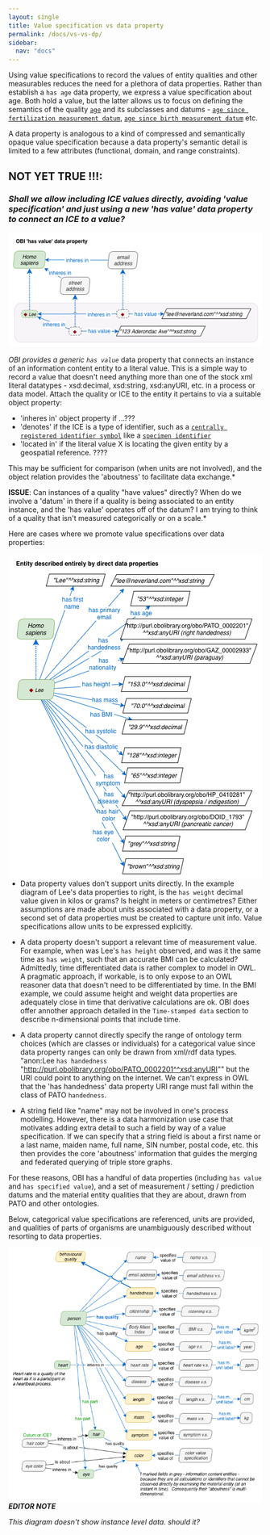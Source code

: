 ```yaml
---
layout: single
title: Value specification vs data property
permalink: /docs/vs-vs-dp/
sidebar:
  nav: "docs"
---
```

Using value specifications to record the values of entity qualities and other measurables reduces the need for a plethora of data properties. Rather than establish a `has age` data property, we express a value specification about age.  Both hold a value, but the latter allows us to focus on defining the semantics of the quality [`age`](http://purl.obolibrary.org/obo/PATO_0000011) and its subclasses and datums - [`age since fertilization measurement datum`](http://purl.obolibrary.org/obo/OBI_0001168), [`age since birth measurement datum`](http://purl.obolibrary.org/obo/OBI_0001169) etc. 

A data property is analogous to a kind of compressed and semantically opaque value specification because a data property's semantic detail is limited to a few attributes (functional, domain, and range constraints).  

## NOT YET TRUE !!!: 

### *Shall we allow including ICE values directly, avoiding 'value specification' and just using **a new 'has value' data property** to connect an ICE to a value?*

<img src="/assets/images/docs/data_lee_has_value.png">
<br clear="both">

*OBI provides a generic `has value`* data property that connects an instance of an information content entity to a literal value. This is a simple way to record a value that doesn't need anything more than one of the stock xml literal datatypes - xsd:decimal, xsd:string, xsd:anyURI, etc. in a process or data model.  Attach the quality or ICE to the entity it pertains to via a suitable object property:

- 'inheres in' object property if ...???
- 'denotes' if the ICE is a type of identifier, such as a [`centrally registered identifier symbol`](http://purl.obolibrary.org/obo/IAO_0000577) like a [`specimen identifier`](http://purl.obolibrary.org/obo/OBI_0001616)
- 'located in' if the literal value X is locating the given entity by a geospatial reference. ????

This may be sufficient for comparison (when units are not involved), and the object relation provides the 'aboutness' to facilitate data exchange.*

**ISSUE**: Can instances of a quality "have values" directly? When do we involve a 'datum' in there if a quality is being associated to an entity instance, and the 'has value' operates off of the datum? I am trying to think of a quality that isn't measured categorically or on a scale.*

Here are cases where we promote value specifications over data properties:

<img align="right" src="/assets/images/docs/data_lee_data_properties.png">

- Data property values don't support units directly. In the example diagram of Lee's data properties to right, is the `has weight` decimal value given in kilos or grams? Is height in meters or centimetres? Either assumptions are made about units associated with a data property, or a second set of data properties must be created to capture unit info.  Value specifications allow units to be expressed explicitly.

- A data property doesn't support a relevant time of measurement value.  For example, when was Lee's `has height` observed, and was it the same time as `has weight`, such that an accurate BMI can be calculated?  Admittedly, time differentiated data is rather complex to model in OWL. A pragmatic approach, if workable, is to only expose to an OWL reasoner data that doesn't need to be differentiated by time. In the BMI example, we could assume height and weight data properties are adequately close in time that derivative calculations are ok. OBI does offer annother approach detailed in the `Time-stamped data` section to describe n-dimensional points that include time.

- A data property cannot directly specify the range of ontology term choices (which are classes or individuals) for a categorical value since data property ranges can only be drawn from xml/rdf data types. "anon:Lee `has handedness` "http://purl.obolibrary.org/obo/PATO_0002201^^xsd:anyURI"" but the URI could point to anything on the internet. We can't express in OWL that the 'has handedness' data property URI range must fall within the class of PATO `handedness`.

- A string field like "name" may not be involved in one's process modelling.  However, there is a data harmonization use case that motivates adding extra detail to such a field by way of a value specification. If we can specify that a string field is about a first name or a last name, maiden name, full name, SIN number, postal code, etc. this then provides the core 'aboutness' information that guides the merging and federated querying of triple store graphs.

For these reasons, OBI has a handful of data properties (including `has value` and `has specified value`), and a set of measurement / setting / prediction datums and the material entity qualities that they are about, drawn from PATO and other ontologies. 

Below, categorical value specifications are referenced, units are provided, and qualities of parts of organisms are unambiguously described without resorting to data properties.

<img align="right" src="/assets/images/docs/data_lee_properties_as_vs.png">

***EDITOR NOTE***

*This diagram doesn't show instance level data. should it?*




